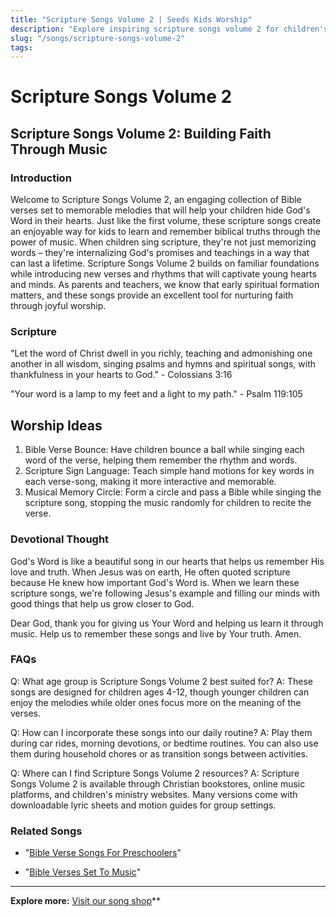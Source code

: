 ```yaml
---
title: "Scripture Songs Volume 2 | Seeds Kids Worship"
description: "Explore inspiring scripture songs volume 2 for children's worship and faith development. Biblical music resources for families and ministry."
slug: "/songs/scripture-songs-volume-2"
tags:
---
```


# Scripture Songs Volume 2

## Scripture Songs Volume 2: Building Faith Through Music

### Introduction
Welcome to Scripture Songs Volume 2, an engaging collection of Bible verses set to memorable melodies that will help your children hide God's Word in their hearts. Just like the first volume, these scripture songs create an enjoyable way for kids to learn and remember biblical truths through the power of music. When children sing scripture, they're not just memorizing words – they're internalizing God's promises and teachings in a way that can last a lifetime. Scripture Songs Volume 2 builds on familiar foundations while introducing new verses and rhythms that will captivate young hearts and minds. As parents and teachers, we know that early spiritual formation matters, and these songs provide an excellent tool for nurturing faith through joyful worship.

### Scripture
"Let the word of Christ dwell in you richly, teaching and admonishing one another in all wisdom, singing psalms and hymns and spiritual songs, with thankfulness in your hearts to God." - Colossians 3:16

"Your word is a lamp to my feet and a light to my path." - Psalm 119:105

## Worship Ideas
1. Bible Verse Bounce: Have children bounce a ball while singing each word of the verse, helping them remember the rhythm and words.
2. Scripture Sign Language: Teach simple hand motions for key words in each verse-song, making it more interactive and memorable.
3. Musical Memory Circle: Form a circle and pass a Bible while singing the scripture song, stopping the music randomly for children to recite the verse.

### Devotional Thought
God's Word is like a beautiful song in our hearts that helps us remember His love and truth. When Jesus was on earth, He often quoted scripture because He knew how important God's Word is. When we learn these scripture songs, we're following Jesus's example and filling our minds with good things that help us grow closer to God.

Dear God, thank you for giving us Your Word and helping us learn it through music. Help us to remember these songs and live by Your truth. Amen.

### FAQs
Q: What age group is Scripture Songs Volume 2 best suited for?
A: These songs are designed for children ages 4-12, though younger children can enjoy the melodies while older ones focus more on the meaning of the verses.

Q: How can I incorporate these songs into our daily routine?
A: Play them during car rides, morning devotions, or bedtime routines. You can also use them during household chores or as transition songs between activities.

Q: Where can I find Scripture Songs Volume 2 resources?
A: Scripture Songs Volume 2 is available through Christian bookstores, online music platforms, and children's ministry websites. Many versions come with downloadable lyric sheets and motion guides for group settings.

### Related Songs

- "[Bible Verse Songs For Preschoolers](/songs/bible-verse-songs-for-preschoolers/)"

- "[Bible Verses Set To Music](/songs/bible-verses-set-to-music/)"

---

**Explore more:** [Visit our song shop](https://seedskidsworship.com/shop)**

<!-- Schema Markup -->
<script type="application/ld+json">
{
  "@context": "https://schema.org",
  "@type": "MusicRecording",
  "name": "Scripture Songs Volume 2",
  "byArtist": {
    "@type": "MusicGroup",
    "name": "Seeds Kids Worship"
  },
  "isFamilyFriendly": true,
  "url": "https://seedskidsworship.com/songs/scripture-songs-volume-2/"
}
</script>